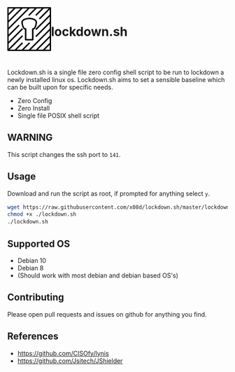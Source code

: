 <img align="left" width="100" height="100" src="/logo.svg"/>

# lockdown.sh
<br/>
<br/>

Lockdown.sh is a single file zero config shell script to be run to lockdown a newly installed linux os. Lockdown.sh aims to set a sensible baseline which can be built upon for specific needs.

- Zero Config
- Zero Install
- Single file POSIX shell script

## WARNING
This script changes the ssh port to `141`.

## Usage
Download and run the script as root, if prompted for anything select `y`. 
```bash
wget https://raw.githubusercontent.com/x08d/lockdown.sh/master/lockdown.sh
chmod +x ./lockdown.sh
./lockdown.sh
```

## Supported OS
- Debian 10
- Debian 8
- (Should work with most debian and debian based OS's)

## Contributing
Please open pull requests and issues on github for anything you find.

## References
- https://github.com/CISOfy/lynis 
- https://github.com/Jsitech/JShielder

